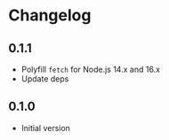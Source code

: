 # Changelog

## 0.1.1

- Polyfill `fetch` for Node.js 14.x and 16.x
- Update deps

## 0.1.0

- Initial version
